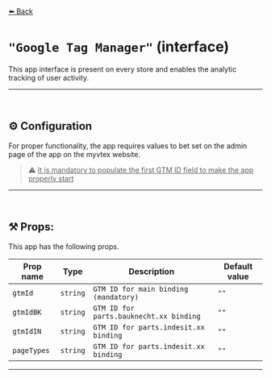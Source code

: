 [⬅️ Back](./README.md)

# `"Google Tag Manager"` (interface)

This app interface is present on every store and enables the analytic tracking of user activity.

    

---
<br>

## ⚙️ Configuration 

For proper functionality, the app requires values to bet set on the admin page of the app on the myvtex website.

> ⚠️ <u>It is mandatory to populate the first GTM ID field to make the app properly start</u>


---
<br>

## ⚒️ Props:

This app has the following props.

| Prop name | Type | Description | Default value |
| --------- | ---- | ----------- | ------------- |
| `gtmId` | `string` | `GTM ID for main binding (mandatory)` | `""` |
| `gtmIdBK` | `string` | `GTM ID for parts.bauknecht.xx binding ` | `""` |
| `gtmIdIN` | `string` | `GTM ID for parts.indesit.xx binding ` | `""` |
| `pageTypes` | `string` | `GTM ID for parts.indesit.xx binding ` | `""` |

---
